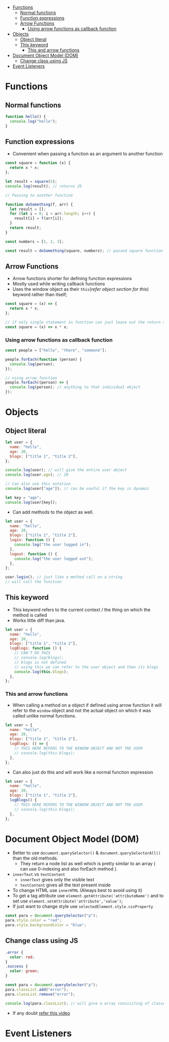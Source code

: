 - [Functions](#functions)
  - [Normal functions](#normal-functions)
  - [Function expressions](#function-expressions)
  - [Arrow Functions](#arrow-functions)
    - [Using arrow functions as callback function](#using-arrow-functions-as-callback-function)
- [Objects](#objects)
  - [Object literal](#object-literal)
  - [This keyword](#this-keyword)
    - [This and arrow functions](#this-and-arrow-functions)
- [Document Object Model (DOM)](#document-object-model-dom)
  - [Change class using JS](#change-class-using-js)
- [Event Listeners](#event-listeners)

# Functions

## Normal functions

```javascript
function hello() {
  console.log("hello");
}
```

## Function expressions

- Convenient when passing a function as an argument to another function

```javascript
const square = function (x) {
  return x * x;
};

let result = square(5);
console.log(result); // returns 25

// Passing to another functino

function doSomething(f, arr) {
  let result = [];
  for (let i = 0; i < arr.length; i++) {
    result[i] = f(arr[i]);
  }
  return result;
}

const numbers = [1, 2, 3];

const result = doSomething(square, numbers); // passed square function to another function.
```

## Arrow Functions

- Arrow functions shorter for defining function expressions
- Mostly used while writing callback functions
- Uses the window object as their `this`(_refer object section for this_) keyword rather than itself;

```javascript
const square = (x) => {
  return x * x;
};

// if only single statement in function can just leave out the return statement
const square = (x) => x * x;
```

### Using arrow functions as callback function

```javascript
const people = ["hello", "there", "someone"];

people.forEach(function (person) {
  console.log(person);
});

// using arrow function
people.forEach((person) => {
  console.log(person); // anything to that individual object
});
```

# Objects

## Object literal

```javascript
let user = {
  name: "hello",
  age: 20,
  blogs: ["title 1", "title 2"],
};

console.log(user); // will give the entire user object
console.log(user.age); // 20

// Can also use this notation
console.log(user["age"]); // can be useful if the key is dynamic

let key = "age";
console.log(user[key]);
```

- Can add methods to the object as well.

```javascript
let user = {
  name: "hello",
  age: 20,
  blogs: ["title 1", "title 2"],
  login: function () {
    console.log("the user logged in");
  },
  logout: function () {
    console.log("the user logged out");
  },
};

user.login(); // just like a method call on a string
// will call the function
```

## This keyword

- This keyword refers to the current context / the thing on which the method is called
- Works little diff than java.

```javascript
let user = {
  name: "hello",
  age: 20,
  blogs: ["title 1", "title 2"],
  logBlogs: function () {
    // CAN'T DO THIS
    // console.log(blogs);
    // blogs is not defined
    // using this we can refer to the user object and then its blogs
    console.log(this.blogs);
  },
};
```

### This and arrow functions

- When calling a method on a object if defined using arrow function it will refer to the `window` object and not the actual object on which it was called unlike normal functions.

```javascript
let user = {
  name: "hello",
  age: 20,
  blogs: ["title 1", "title 2"],
  logBlogs: () => {
    // THIS HERE REFERS TO THE WINDOW OBJECT AND NOT THE USER
    // console.log(this.blogs);
  },
};
```

- Can also just do this and will work like a normal function expression

```javascript
let user = {
  name: "hello",
  age: 20,
  blogs: ["title 1", "title 2"],
  logBlogs() {
    // THIS HERE REFERS TO THE WINDOW OBJECT AND NOT THE USER
    // console.log(this.blogs);
  },
};
```

# Document Object Model (DOM)

- Better to use `document.querySelector()` & `document.querySelectorAll()` than the old methods.
  - They return a node list as well which is pretty similar to an array ( can use 0-indexing and also forEach method ).
- `innerText` vs `textContent`
  - `innerText` gives only the visible text
  - `textContent` gives all the text present inside
- To change HTML use `innerHTML` (Always best to avoid using it)
- To get a tag attribute use `element.getAttribute('attributeName')` and to set use `element.setAttribute('attribute','value')`;
- If just want to change style use `selectedElement.style.cssProperty`

```javascript
const para = document.querySelector("p");
para.style.color = "red";
para.style.backgroundColor = "blue";
```

## Change class using JS

```css
.error {
  color: red;
}
.success {
  color: green;
}
```

```javascript
const para = document.querySelector("p");
para.classList.add("error");
para.classList.remove("error");

console.log(para.classList); // will give a array consisiting of classes
```

- If any doubt [refer this video](https://www.youtube.com/watch?v=wKBu_dEaF9E&list=PL4cUxeGkcC9haFPT7J25Q9GRB_ZkFrQAc&index=6)

# Event Listeners
